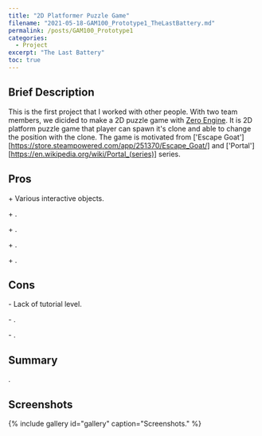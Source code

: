 ```yaml
---
title: "2D Platformer Puzzle Game"
filename: "2021-05-18-GAM100_Prototype1_TheLastBattery.md"
permalink: /posts/GAM100_Prototype1
categories:
  - Project
excerpt: "The Last Battery"
toc: true
---
```


## Brief Description

 This is the first project that I worked with other people. With two team members, we dicided to make a 2D puzzle game with [Zero Engine](https://www.zeroengine.io/). It is 2D platform puzzle game that player can spawn it's clone and able to change the position with the clone. The game is motivated from ['Escape Goat'][https://store.steampowered.com/app/251370/Escape_Goat/] and ['Portal'][https://en.wikipedia.org/wiki/Portal_(series)] series.

## Pros

<div class="notice--success">
  <p>+ Various interactive objects.</p>
  <p>+ .</p>
  <p>+ .</p>
  <p>+ .</p>
  <p>+ .</p>
</div>

## Cons

<div class="notice--danger">
  <p>- Lack of tutorial level.</p>
  <p>- .</p>
  <p>- .</p>
</div>

## Summary

.

## Screenshots
{% include gallery id="gallery" caption="Screenshots." %}

